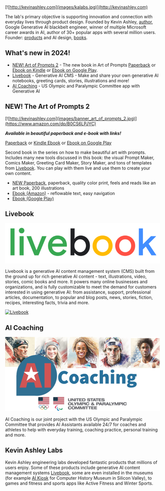 [![http://kevinashley.com](images/kalabs.jpg)](http://kevinashley.com)


The lab's primary objective is supporting innovation and connection with everyday lives through product design. Founded by Kevin Ashley, [author](/books/books.md), Google Generative AI blackbelt engineer, winner of multiple Microsoft career awards in AI, author of 30+ popular apps with several million users. Founder: [products](/products/products.md) and AI design, [books](/books/books.md).

## What's new in 2024!

- [NEW! Art of Prompts 2](https://www.amazon.com/dp/B0CS6LPJYC) - The  new book in Art of Prompts [Paperback](https://www.amazon.com/dp/B0CS6LPJYC) or  [Ebook on Kindle](https://www.amazon.com/dp/B0CNFM527T) or [Ebook on Google Play](https://play.google.com/store/books/details?id=opjrEAAAQBAJ).
- [Livebook](https://livebookai.com) - Generative AI CMS - Make and share your own generative AI notebooks, greeting cards, stories, illustrations and more!
- [AI Coaching](http://aicoaching.us) - US Olympic and Paralympic Committee app with Generative AI

## NEW! The Art of Prompts 2

[![http://kevinashley.com](images/banner_art_of_prompts_2.jpg)](https://www.amazon.com/dp/B0CS6LPJYC)

_**Available in beautiful paperback and e-book with links!**_

[Paperback](https://www.amazon.com/dp/B0CS6LPJYC) or [Kindle Ebook](https://www.amazon.com/dp/B0CNFM527T) or [Ebook on Google Play](https://play.google.com/store/books/details?id=opjrEAAAQBAJ)

Second book in the series on how to make beautiful art with prompts. 
Includes many new tools discussed in this book: the visual Prompt Maker, Comics Maker, Greeting Card Maker, Story Maker, and tons of templates from [Livebook](https://livebookai.com). You can play with them live and use them to create your own content.

- [NEW Paperback](https://www.amazon.com/dp/B0CS6LPJYC), paperback, quality color print, feels and reads like an art book, 200 illustrations 
- [Ebook (Amazon)](https://www.amazon.com/dp/B0CNFM527T) - reflowable text, easy navigation
- [Ebook (Google Play)](https://play.google.com/store/books/details?id=opjrEAAAQBAJ)


## Livebook

[![Livebook](images/livebook.png)](https://livebookai.com)

Livebook is a generative AI content management system (CMS) built from the ground up for rich generative AI content - text, illustrations, video, stories, comic books and more. It powers many online businesses and organizations, and is fully customizable to meet the demand for customers interested in using generative AI: from assistance, support, professional articles, documentation, to popular and blog posts, news, stories, fiction, recipes, interesting facts, trivia and more.

[![Livebook](https://img.youtube.com/vi/A1SEFlth5Fg/sddefault.jpg)](https://www.youtube.com/watch?v=A1SEFlth5Fg) 

## AI Coaching

[![AI Coaching](images/ai-coaching-large.jpg)](https://aicoaching.us)

AI Coaching is our joint project with the US Olympic and Paralympic Committee that provides AI Assistants available 24/7 for coaches and athletes to help with everyday training, coaching practice, personal training and more. 

## Kevin Ashley Labs

Kevin Ashley engineering labs developed fantastic products that millions of users enjoy. Some of these products include generative AI content management systems [Livebook](https://livebookai.com), some are even installed in the museums (for example [AI Kiosk](https://livebookai.com/post/kiosk) for Computer History Museum in Silicon Valley), to games and fitness and sports apps like Active Fitness and Winter Sports.

